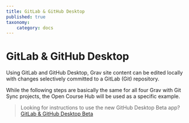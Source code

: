 ```yaml
---
title: GitLab & GitHub Desktop
published: true
taxonomy:
    category: docs
---
```


# GitLab & GitHub Desktop

Using GitLab and GitHub Desktop, Grav site content can be edited locally with changes selectively committed to a GitLab (Git) repository.

While the following steps are basically the same for all four Grav with Git Sync projects, the Open Course Hub will be used as a specific example.

> Looking for instructions to use the new GitHub Desktop Beta app? [GitLab & GitHub Desktop Beta](/gitlab-githubdesktop-beta)
